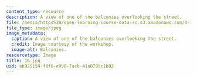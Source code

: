 ```yaml
---
content_type: resource
description: A view of one of the balconies overlooking the street.
file: /media/https%3A/open-learning-course-data-rc.s3.amazonaws.com/4-170-ecuador-workshop-fall-2006/ab925159f0f6e9987acb41a8799c1b82_16.jpg
file_type: image/jpeg
image_metadata:
  caption: A view of one of the balconies overlooking the street.
  credit: Image courtesy of the workshop.
  image-alt: Balconies.
resourcetype: Image
title: 16.jpg
uid: ab925159-f0f6-e998-7acb-41a8799c1b82
---
```

